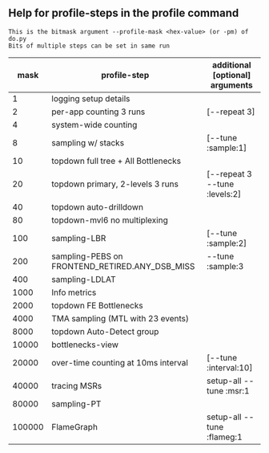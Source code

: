 ## Help for profile-steps in the profile command
	This is the bitmask argument --profile-mask <hex-value> (or -pm) of do.py
	Bits of multiple steps can be set in same run
	
   mask | profile-step                                       | additional [optional] arguments
------- | -------------------------------------------------- | -------------------------------
1 | logging setup details                              | 
2 | per-app counting 3 runs                            | [--repeat 3]
4 | system-wide counting                               | 
8 | sampling w/ stacks                                 | [--tune :sample:1]
10 | topdown full tree + All Bottlenecks                | 
20 | topdown primary, 2-levels 3 runs                   | [--repeat 3 --tune :levels:2]
40 | topdown auto-drilldown                             | 
80 | topdown-mvl6 no multiplexing                       | 
100 | sampling-LBR                                       | [--tune :sample:2]
200 | sampling-PEBS on FRONTEND_RETIRED.ANY_DSB_MISS     | --tune :sample:3
400 | sampling-LDLAT                                     | 
1000 | Info metrics                                       | 
2000 | topdown FE Bottlenecks                             | 
4000 | TMA sampling (MTL with 23 events)                  | 
8000 | topdown Auto-Detect group                          | 
10000 | bottlenecks-view                                   | 
20000 | over-time counting at 10ms interval                | [--tune :interval:10]
40000 | tracing MSRs                                       | setup-all --tune :msr:1
80000 | sampling-PT                                        | 
100000 | FlameGraph                                         | setup-all --tune :flameg:1

